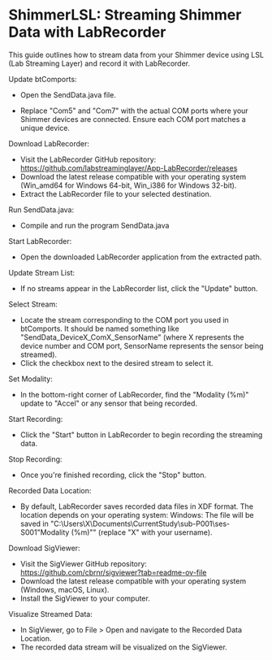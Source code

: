 # ShimmerLSL: Streaming Shimmer Data with LabRecorder
This guide outlines how to stream data from your Shimmer device using LSL (Lab Streaming Layer) and record it with LabRecorder.

Update btComports:

- Open the SendData.java file.

- Replace "Com5" and "Com7" with the actual COM ports where your Shimmer devices are connected. Ensure each COM port matches a unique device.

Download LabRecorder:

- Visit the LabRecorder GitHub repository: https://github.com/labstreaminglayer/App-LabRecorder/releases
- Download the latest release compatible with your operating system (Win_amd64 for Windows 64-bit, Win_i386 for Windows 32-bit).
- Extract the LabRecorder file to your selected destination.

Run SendData.java:

- Compile and run the program SendData.java

Start LabRecorder:

- Open the downloaded LabRecorder application from the extracted path. 

Update Stream List:

- If no streams appear in the LabRecorder list, click the "Update" button.

Select Stream:

- Locate the stream corresponding to the COM port you used in btComports. It should be named something like "SendData_DeviceX_ComX_SensorName" (where X represents the device number and COM port, SensorName represents the sensor being streamed).
- Click the checkbox next to the desired stream to select it.

Set Modality:

- In the bottom-right corner of LabRecorder, find the "Modality (%m)" update to "Accel" or any sensor that being recorded.

Start Recording:

- Click the "Start" button in LabRecorder to begin recording the streaming data.

Stop Recording:

- Once you're finished recording, click the "Stop" button.

Recorded Data Location:

- By default, LabRecorder saves recorded data files in XDF format. The location depends on your operating system:
Windows: The file will be saved in "C:\Users\X\Documents\CurrentStudy\sub-P001\ses-S001\"Modality (%m)"" (replace "X" with your username).

Download SigViewer:

- Visit the SigViewer GitHub repository: https://github.com/cbrnr/sigviewer?tab=readme-ov-file
- Download the latest release compatible with your operating system (Windows, macOS, Linux).
- Install the SigViewer to your computer.

Visualize Streamed Data:

- In SigViewer, go to File > Open and navigate to the Recorded Data Location.
- The recorded data stream will be visualized on the SigViewer.
